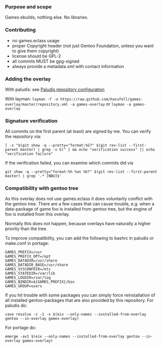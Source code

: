 ### Purpose and scope

Games ebuilds, nothing else. No libraries.

### Contributing

* no games.eclass usage
* proper Copyright header (not just Gentoo Foundation, unless you want to give them copyright)
* license should be GPL-2
* all commits MUST be gpg-signed
* always provide a metadata.xml with contact information

### Adding the overlay

With paludis: see [Paludis repository configuration](http://paludis.exherbo.org/configuration/repositories/index.html)

With layman:
```layman -f -o https://raw.github.com/hasufell/games-overlay/master/repository.xml -a games-overlay``` or ```layman -a games-overlay```

### Signature verification

All commits on the first parent (at least) are signed by me.
You can verify the repository via:
```
[ -z "$(git show -q --pretty="format:%G?" $(git rev-list --first-parent master) | grep -v G)" ] && echo "verification success" || echo "verification failure"
```

If the verification failed, you can examine which commits did
via
```
git show -q --pretty="format:%h %an %G?" $(git rev-list --first-parent master) | grep '.* [NBU]$'
```

### Compatibility with gentoo tree

As this overlay does not use games.eclass it does voluntarily conflict
with the gentoo tree. There are a few cases that can cause trouble, e.g.
when a data-package of game foo is installed from gentoo tree, but the
engine of foo is installed from this overlay.

Normally this does not happen, because overlays have naturally a higher
priority than the tree.

To improve compatibility, you can add the following to bashrc in paludis or
make.conf in portage:
```
GAMES_PREFIX=/usr
GAMES_PREFIX_OPT=/opt
GAMES_DATADIR=/usr/share
GAMES_DATADIR_BASE=/usr/share
GAMES_SYSCONFDIR=/etc
GAMES_STATEDIR=/var/lib
GAMES_LOGDIR=/var/log
GAMES_BINDIR=${GAMES_PREFIX}/bin
GAMES_GROUP=users
```

If you hit trouble with some packages you can simply force reinstallation
of all installed gentoo-packages that are also provided by this repository.
For paludis do:
```
cave resolve -z -1 -x $(eix --only-names --installed-from-overlay gentoo --in-overlay games-overlay)
```

For portage do:
```
emerge -av1 $(eix --only-names --installed-from-overlay gentoo --in-overlay games-overlay)
```
